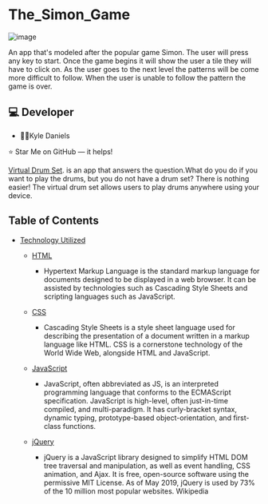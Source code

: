 # The_Simon_Game

![image](https://user-images.githubusercontent.com/40472408/75631340-01301c00-5bc0-11ea-8550-a4932940e178.png)

An app that's modeled after the popular game Simon. The user will press any key to start. Once the game begins it will show the user a tile they will have to click on. As the user goes to the next level the patterns will be come more difficult to follow. When the user is unable to follow the pattern the game is over. 

## :computer: Developer


*  :man_teacher:Kyle Daniels


⭐️ Star Me on GitHub — it helps!

[Virtual Drum Set](https://kyledaniels.github.io/Virtual_Drum_Set/). is an app that answers the question.What do you do if you want to play the drums, but you do not have a drum set? There is nothing easier! The virtual drum set allows users to play drums anywhere using your device.

## Table of Contents


- [Technology Utilized](#Functionality)
    - [HTML](#typo3-extension-repository)
    
      - Hypertext Markup Language is the standard markup language for documents designed to be displayed in a web browser. It can be assisted by technologies such as Cascading Style Sheets and scripting languages such as JavaScript.
      
     - [CSS](#typo3-extension-repository)
     
       - Cascading Style Sheets is a style sheet language used for describing the presentation of a document written in a markup language like HTML. CSS is a cornerstone technology of the World Wide Web, alongside HTML and JavaScript.
       
    - [ JavaScript](#typo3-extension-repository)
    
      - JavaScript, often abbreviated as JS, is an interpreted programming language that conforms to the ECMAScript specification. JavaScript is high-level, often just-in-time compiled, and multi-paradigm. It has curly-bracket syntax, dynamic typing, prototype-based object-orientation, and first-class functions.


    - [ jQuery](#typo3-extension-repository)
    
      - jQuery is a JavaScript library designed to simplify HTML DOM tree traversal and manipulation, as well as event handling, CSS animation, and Ajax. It is free, open-source software using the permissive MIT License. As of May 2019, jQuery is used by 73% of the 10 million most popular websites. Wikipedia